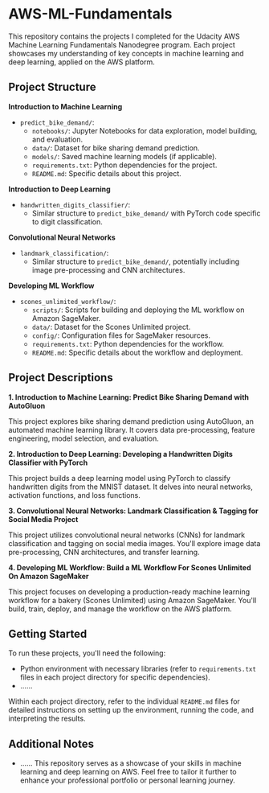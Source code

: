 # AWS-ML-Fundamentals

This repository contains the projects I completed for the Udacity AWS Machine Learning Fundamentals Nanodegree program. Each project showcases my understanding of key concepts in machine learning and deep learning, applied on the AWS platform.

## Project Structure

**Introduction to Machine Learning**

* `predict_bike_demand/`:
    * `notebooks/`: Jupyter Notebooks for data exploration, model building, and evaluation.
    * `data/`: Dataset for bike sharing demand prediction.
    * `models/`: Saved machine learning models (if applicable).
    * `requirements.txt`: Python dependencies for the project.
    * `README.md`: Specific details about this project.

**Introduction to Deep Learning**

* `handwritten_digits_classifier/`:
    * Similar structure to `predict_bike_demand/` with PyTorch code specific to digit classification.

**Convolutional Neural Networks**

* `landmark_classification/`:
    * Similar structure to `predict_bike_demand/`, potentially including image pre-processing and CNN architectures.

**Developing ML Workflow**

* `scones_unlimited_workflow/`:
    * `scripts/`: Scripts for building and deploying the ML workflow on Amazon SageMaker.
    * `data/`: Dataset for the Scones Unlimited project.
    * `config/`: Configuration files for SageMaker resources.
    * `requirements.txt`: Python dependencies for the workflow.
    * `README.md`: Specific details about the workflow and deployment.

## Project Descriptions

**1. Introduction to Machine Learning: Predict Bike Sharing Demand with AutoGluon**

This project explores bike sharing demand prediction using AutoGluon, an automated machine learning library. It covers data pre-processing, feature engineering, model selection, and evaluation.

**2. Introduction to Deep Learning: Developing a Handwritten Digits Classifier with PyTorch**

This project builds a deep learning model using PyTorch to classify handwritten digits from the MNIST dataset. It delves into neural networks, activation functions, and loss functions.

**3. Convolutional Neural Networks: Landmark Classification & Tagging for Social Media Project**

This project utilizes convolutional neural networks (CNNs) for landmark classification and tagging on social media images. You'll explore image data pre-processing, CNN architectures, and transfer learning.

**4. Developing ML Workflow: Build a ML Workflow For Scones Unlimited On Amazon SageMaker**

This project focuses on developing a production-ready machine learning workflow for a bakery (Scones Unlimited) using Amazon SageMaker. You'll build, train, deploy, and manage the workflow on the AWS platform.

## Getting Started

To run these projects, you'll need the following:

* Python environment with necessary libraries (refer to `requirements.txt` files in each project directory for specific dependencies).
* ......

Within each project directory, refer to the individual `README.md` files for detailed instructions on setting up the environment, running the code, and interpreting the results.

## Additional Notes

* ......
This repository serves as a showcase of your skills in machine learning and deep learning on AWS. Feel free to tailor it further to enhance your professional portfolio or personal learning journey.
